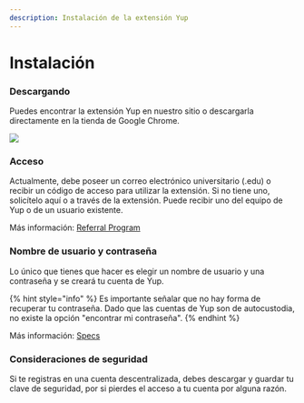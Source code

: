 ```yaml
---
description: Instalación de la extensión Yup
---
```


# Instalación

### Descargando

Puedes encontrar la extensión Yup en nuestro sitio o descargarla directamente en la tienda de Google Chrome.

![](../../.gitbook/assets/chromestore.gif)

### Acceso

Actualmente, debe poseer un correo electrónico universitario \(.edu\) o recibir un código de acceso para utilizar la extensión. Si no tiene uno, solicítelo aquí o a través de la extensión. Puede recibir uno del equipo de Yup o de un usuario existente.

Más información: [Referral Program](https://github.com/Yup-io/yup_docs/tree/24938ac610bbd465109806ec69fb9e97054f2399/referral.md)

### Nombre de usuario y contraseña

Lo único que tienes que hacer es elegir un nombre de usuario y una contraseña y se creará tu cuenta de Yup.

{% hint style="info" %}
Es importante señalar que no hay forma de recuperar tu contraseña. Dado que las cuentas de Yup son de autocustodia, no existe la opción "encontrar mi contraseña".
{% endhint %}

Más información: [Specs](https://github.com/Yup-io/yup_docs/tree/24938ac610bbd465109806ec69fb9e97054f2399/specs.md)

### Consideraciones de seguridad

Si te registras en una cuenta descentralizada, debes descargar y guardar tu clave de seguridad, por si pierdes el acceso a tu cuenta por alguna razón.

